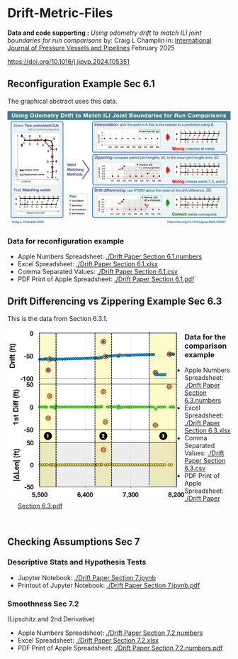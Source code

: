 # Drift-Metric-Files
**Data and code supporting :**
*Using odometry drift to match ILI joint boundaries for run comparisons*
by: Craig L Champlin
in: <u>International Journal of Pressure Vessels and Pipelines</u>
February 2025

https://doi.org/10.1016/j.ijpvp.2024.105351



## Reconfiguration Example Sec 6.1

The graphical abstract uses this data.

![Graphical Abstract](<./Drift Paper Graphical Abstract.png>)



### Data for reconfiguration example

- Apple Numbers Spreadsheet: [./Drift Paper Section 6.1.numbers](<./Drift Paper Section 6.1.numbers>)
- Excel Spreadsheet: [./Drift Paper Section 6.1.xlsx](<./Drift Paper Section 6.1.xlsx>)
- Comma Separated Values: [./Drift Paper Section 6.1.csv](<./Drift Paper Section 6.1.csv>)
- PDF Print of Apple Spreadsheet: [./Drift Paper Section 6.1.pdf](<./Drift Paper Section 6.1.pdf>)



## Drift Differencing vs Zippering Example Sec 6.3

This is the data from Section 6.3.1. 

<img src="./Drift Paper Section 6.3.png" alt="Synthetic Example with Outliers v9" width=400 align=left />





### Data for the comparison example

- Apple Numbers Spreadsheet: [./Drift Paper Section 6.3.numbers](<./Drift Paper Section 6.3.numbers>)
- Excel Spreadsheet: [./Drift Paper Section 6.3.xlsx](<./Drift Paper Section 6.3.xlsx>)
- Comma Separated Values: [./Drift Paper Section 6.3.csv](<./Drift Paper Section 6.3.csv>)
- PDF Print of Apple Spreadsheet: [./Drift Paper Section 6.3.pdf](<./Drift Paper Section 6.3.pdf>)

<br align=clear>

## Checking Assumptions Sec 7

### Descriptive Stats and Hypothesis Tests

- Jupyter Notebook: [./Drift Paper Section 7.ipynb](<./Drift Paper Section 7.ipynb>)
- Printout of Jupyter Notebook: [./Drift Paper Section 7.ipynb.pdf](<./Drift Paper Section 7.ipynb.pdf>)



### Smoothness Sec 7.2

 (Lipschitz and 2nd Derivative)

- Apple Numbers Spreadsheet: [./Drift Paper Section 7.2.numbers](<./Drift Paper Section 7.2.numbers>)
- Excel Spreadsheet: [./Drift Paper Section 7.2.xlsx](<./Drift Paper Section 7.2.xlsx>)
- PDF Print of Apple Spreadsheet: [./Drift Paper Section 7.2.numbers.pdf](<./Drift Paper Section 7.2.numbers.pdf>)



